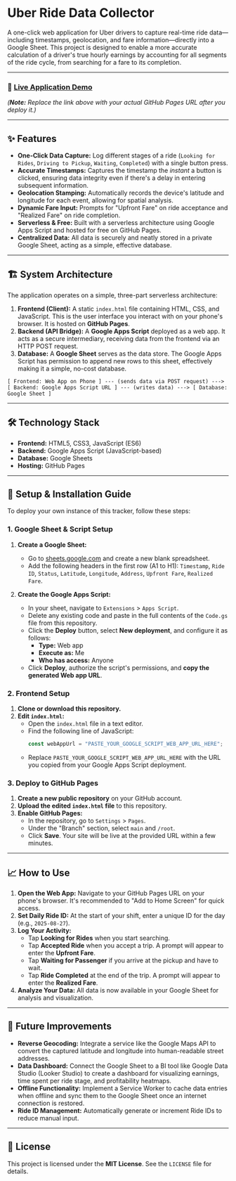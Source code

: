 # Uber Ride Data Collector

A one-click web application for Uber drivers to capture real-time ride data—including timestamps, geolocation, and fare information—directly into a Google Sheet. This project is designed to enable a more accurate calculation of a driver's true hourly earnings by accounting for all segments of the ride cycle, from searching for a fare to its completion.

---

### 📍 [Live Application Demo](https://your-username.github.io/your-repository-name/)

*(**Note:** Replace the link above with your actual GitHub Pages URL after you deploy it.)*

---

## ✨ Features

-   **One-Click Data Capture:** Log different stages of a ride (`Looking for Rides`, `Driving to Pickup`, `Waiting`, `Completed`) with a single button press.
-   **Accurate Timestamps:** Captures the timestamp the *instant* a button is clicked, ensuring data integrity even if there's a delay in entering subsequent information.
-   **Geolocation Stamping:** Automatically records the device's latitude and longitude for each event, allowing for spatial analysis.
-   **Dynamic Fare Input:** Prompts for "Upfront Fare" on ride acceptance and "Realized Fare" on ride completion.
-   **Serverless & Free:** Built with a serverless architecture using Google Apps Script and hosted for free on GitHub Pages.
-   **Centralized Data:** All data is securely and neatly stored in a private Google Sheet, acting as a simple, effective database.

---

## 🏗️ System Architecture

The application operates on a simple, three-part serverless architecture:

1.  **Frontend (Client):** A static `index.html` file containing HTML, CSS, and JavaScript. This is the user interface you interact with on your phone's browser. It is hosted on **GitHub Pages**.
2.  **Backend (API Bridge):** A **Google Apps Script** deployed as a web app. It acts as a secure intermediary, receiving data from the frontend via an HTTP POST request.
3.  **Database:** A **Google Sheet** serves as the data store. The Google Apps Script has permission to append new rows to this sheet, effectively making it a simple, no-cost database.

```
[ Frontend: Web App on Phone ] --- (sends data via POST request) ---> [ Backend: Google Apps Script URL ] --- (writes data) ---> [ Database: Google Sheet ]
```

---

## 🛠️ Technology Stack

-   **Frontend:** HTML5, CSS3, JavaScript (ES6)
-   **Backend:** Google Apps Script (JavaScript-based)
-   **Database:** Google Sheets
-   **Hosting:** GitHub Pages

---

## 🚀 Setup & Installation Guide

To deploy your own instance of this tracker, follow these steps:

### 1. Google Sheet & Script Setup

1.  **Create a Google Sheet:**
    -   Go to [sheets.google.com](https://sheets.google.com) and create a new blank spreadsheet.
    -   Add the following headers in the first row (A1 to H1):
        `Timestamp`, `Ride ID`, `Status`, `Latitude`, `Longitude`, `Address`, `Upfront Fare`, `Realized Fare`.

2.  **Create the Google Apps Script:**
    -   In your sheet, navigate to `Extensions` > `Apps Script`.
    -   Delete any existing code and paste in the full contents of the `Code.gs` file from this repository.
    -   Click the **Deploy** button, select **New deployment**, and configure it as follows:
        -   **Type:** Web app
        -   **Execute as:** Me
        -   **Who has access:** Anyone
    -   Click **Deploy**, authorize the script's permissions, and **copy the generated Web app URL**.

### 2. Frontend Setup

1.  **Clone or download this repository.**
2.  **Edit `index.html`:**
    -   Open the `index.html` file in a text editor.
    -   Find the following line of JavaScript:
        ```javascript
        const webAppUrl = "PASTE_YOUR_GOOGLE_SCRIPT_WEB_APP_URL_HERE";
        ```
    -   Replace `PASTE_YOUR_GOOGLE_SCRIPT_WEB_APP_URL_HERE` with the URL you copied from your Google Apps Script deployment.

### 3. Deploy to GitHub Pages

1.  **Create a new public repository** on your GitHub account.
2.  **Upload the edited `index.html` file** to this repository.
3.  **Enable GitHub Pages:**
    -   In the repository, go to `Settings` > `Pages`.
    -   Under the "Branch" section, select `main` and `/root`.
    -   Click **Save**. Your site will be live at the provided URL within a few minutes.

---

## 📈 How to Use

1.  **Open the Web App:** Navigate to your GitHub Pages URL on your phone's browser. It's recommended to "Add to Home Screen" for quick access.
2.  **Set Daily Ride ID:** At the start of your shift, enter a unique ID for the day (e.g., `2025-08-27`).
3.  **Log Your Activity:**
    -   Tap **Looking for Rides** when you start searching.
    -   Tap **Accepted Ride** when you accept a trip. A prompt will appear to enter the **Upfront Fare**.
    -   Tap **Waiting for Passenger** if you arrive at the pickup and have to wait.
    -   Tap **Ride Completed** at the end of the trip. A prompt will appear to enter the **Realized Fare**.
4.  **Analyze Your Data:** All data is now available in your Google Sheet for analysis and visualization.

---

## 🔮 Future Improvements

-   **Reverse Geocoding:** Integrate a service like the Google Maps API to convert the captured latitude and longitude into human-readable street addresses.
-   **Data Dashboard:** Connect the Google Sheet to a BI tool like Google Data Studio (Looker Studio) to create a dashboard for visualizing earnings, time spent per ride stage, and profitability heatmaps.
-   **Offline Functionality:** Implement a Service Worker to cache data entries when offline and sync them to the Google Sheet once an internet connection is restored.
-   **Ride ID Management:** Automatically generate or increment Ride IDs to reduce manual input.

---

## 📄 License

This project is licensed under the **MIT License**. See the `LICENSE` file for details.
